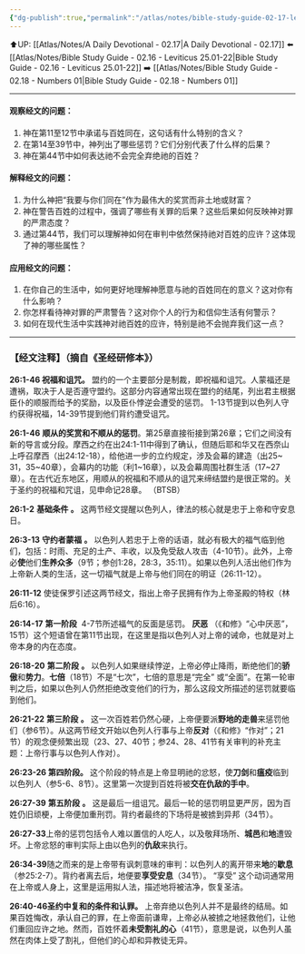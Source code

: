 ```yaml
---
{"dg-publish":true,"permalink":"/atlas/notes/bible-study-guide-02-17-leviticus-26/"}
---
```


⬆️UP: [[Atlas/Notes/A Daily Devotional - 02.17\|A Daily Devotional - 02.17]]
⬅️ [[Atlas/Notes/Bible Study Guide - 02.16 - Leviticus 25.01-22\|Bible Study Guide - 02.16 - Leviticus 25.01-22]]
➡️ [[Atlas/Notes/Bible Study Guide - 02.18 - Numbers 01\|Bible Study Guide - 02.18 - Numbers 01]] 

---

#### 观察经文的问题：
1. 神在第11至12节中承诺与百姓同在，这句话有什么特别的含义？  
2. 在第14至39节中，神列出了哪些惩罚？它们分别代表了什么样的后果？  
3. 神在第44节中如何表达祂不会完全弃绝祂的百姓？  

#### 解释经文的问题：
1. 为什么神把“我要与你们同在”作为最伟大的奖赏而非土地或财富？  
2. 神在警告百姓的过程中，强调了哪些有关罪的后果？这些后果如何反映神对罪的严肃态度？  
3. 通过第44节，我们可以理解神如何在审判中依然保持祂对百姓的应许？这体现了神的哪些属性？

#### 应用经文的问题：
1. 在你自己的生活中，如何更好地理解神愿意与祂的百姓同在的意义？这对你有什么影响？  
2. 你怎样看待神对罪的严肃警告？这对你个人的行为和信仰生活有何警示？  
3. 如何在现代生活中实践神对祂百姓的应许，特别是祂不会抛弃我们这一点？

---
### 【经文注释】（摘自《圣经研修本》）

**26:1-46 祝福和诅咒。** 盟约的一个主要部分是制裁，即祝福和诅咒。人蒙福还是遭祸，取决于人是否遵守盟约。这部分内容通常出现在盟约的结尾，列出君主根据臣仆的顺服而给予的奖励，以及臣仆悖逆会遭受的惩罚。 1-13节提到以色列人守约获得祝福，14-39节提到他们背约遭受诅咒。

**26:1-46** **顺从的奖赏和不顺从的惩罚**。第25章直接衔接到第26章；它们之间没有新的导言或分段。摩西之约在出24:1-11中得到了确认，但随后耶和华又在西奈山上呼召摩西（出24:12-18），给他进一步的立约规定，涉及会幕的建造（出25~ 31，35~40章），会幕内的功能（利1~16章），以及会幕周围社群生活（17~27章）。在古代近东地区，用顺从的祝福和不顺从的诅咒来缔结盟约是很正常的。关于圣约的祝福和咒诅，见申命记28章。 （BTSB）

**26:1-2** **基础条件** **。** 这两节经文提醒以色列人，律法的核心就是忠于上帝和守安息日。

**26:3-13** **守约者蒙福** **。** 以色列人若忠于上帝的话语，就必有极大的福气临到他们，包括：时雨、充足的土产、丰收，以及免受敌人攻击（4-10节）。此外，上帝必**使**他们**生养众多**（9节；参创1:28，28:3，35:11）。如果以色列人活出他们作为上帝新人类的生活，这一切福气就是上帝与他们同在的明证（26:11-12）。

**26:11-12** 使徒保罗引述这两节经文，指出上帝子民拥有作为上帝圣殿的特权（林后6:16）。

**26:14-17** **第一阶段**  4-7节所述福气的反面是惩罚。 **厌恶**  （《和修》“心中厌恶”，15节）这个短语曾在第11节出现，在这里是指以色列人对上帝的诫命，也就是对上帝本身的内在态度。

**26:18-20** **第二阶段** **。** 以色列人如果继续悖逆，上帝必停止降雨，断绝他们的**骄傲**和**势力**。**七倍**（18节）不是“七次”，七倍的意思是“完全” 或“全面”。在第一轮审判之后，如果以色列人仍然拒绝改变他们的行为，那么这段文所描述的惩罚就要临到他们。

**26:21-22** **第三阶段** **。** 这一次百姓若仍然心硬，上帝便要派**野地的走兽**来惩罚他们（参6节）。从这两节经文开始以色列人行事与上帝**反对**（《和修》“作对”；21节）的观念便频繁出现（23、27、40节；参24、28、41节有关审判的补充主题：上帝行事与以色列人作对）。

**26:23-26 第四阶段。** 这个阶段的特点是上帝显明祂的忿怒，使**刀剑**和**瘟疫**临到以色列人（参5-6、8节）。这里第一次提到百姓将被**交在仇敌的手中**。

**26:27-39** **第五阶段** **。** 这是最后一组诅咒。最后一轮的惩罚明显更严厉，因为百姓仍旧顽梗，上帝便加重刑罚。背约者最终的下场将是被掳到异邦（34节）。

**26:27-33**上帝的惩罚包括令人难以置信的人吃人，以及敬拜场所、**城邑**和**地**遭毁坏。上帝忿怒的审判实际上由以色列的**仇敌**来执行。

**26:34-39**随之而来的是上帝带有讽刺意味的审判：以色列人的离开带来**地**的**歇息**（参25:2-7）。背约者离去后，地便要**享受安息**（34节）。 “享受” 这个动词通常用在上帝或人身上，这里是运用拟人法，描述地将被洁净，恢复圣洁。

**26:40-46圣约中复和的条件和认罪。** 上帝弃绝以色列人并不是最终的结局。如果百姓悔改，承认自己的罪，在上帝面前谦卑，上帝必从被掳之地拯救他们，让他们重回应许之地。然而，百姓怀着**未受割礼的心**（41节），意思是说，以色列人虽然在肉体上受了割礼，但他们的心却和异教徒无异。